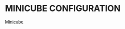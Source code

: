 # MINICUBE CONFIGURATION

[Minicube](https://kubernetes.io/docs/setup/minikube/)




























